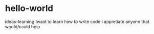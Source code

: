 # hello-world
ideas-learning
Iwant to learn how to write code
i appretiate anyone that would/could help

